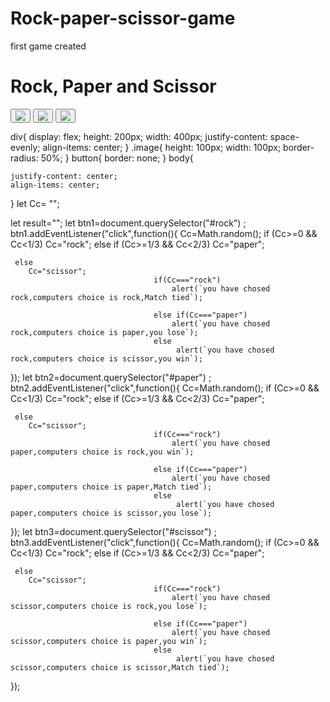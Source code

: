 # Rock-paper-scissor-game
first game created
<!DOCTYPE html>
<html lang="en">
<head>
    <meta charset="UTF-8">
    <meta name="viewport" content="width=device-width, initial-scale=1.0">
    <title>Document</title>
    <link rel="stylesheet" href="style.css" >
</head>
<body>
    <h1>Rock, Paper and Scissor</h1>
    
 <div>
<button id="rock" class="btn"><img class="image" src="https://wrpsa.com/wp-content/uploads/2021/08/rock.png" ></button>
<button id="paper" class="btn"><img class="image" src="https://encrypted-tbn0.gstatic.com/images?q=tbn:ANd9GcRLaIPiR6QMLkwylcUJoHbLM9iYcyT50-hp6w&s"></button>
<button id="scissor" class="btn"><img class="image" src="https://wrpsa.com/wp-content/uploads/2021/08/scissors.png"></button>
</div>   


 <script src="script.js"  ></script> 
</body>
</html>

div{
    display: flex;
    height: 200px;
    width: 400px;
    justify-content: space-evenly;
    align-items: center;
}
.image{
    height: 100px;
    width: 100px;
    border-radius: 50%;
}
button{
    border: none;
}
body{
    
    justify-content: center;
    align-items: center;
}
let Cc= "";


let result="";
   let btn1=document.querySelector("#rock") ;
   btn1.addEventListener("click",function(){
    Cc=Math.random();
    if (Cc>=0 && Cc<1/3)
        Cc="rock";
    else if (Cc>=1/3 && Cc<2/3)
        Cc="paper";
    
     else
        Cc="scissor";
                                    if(Cc==="rock")
                                        alert(`you have chosed rock,computers choice is rock,Match tied`);
                                    
                                    else if(Cc==="paper")
                                        alert(`you have chosed rock,computers choice is paper,you lose`);
                                    else
                                         alert(`you have chosed rock,computers choice is scissor,you win`);

                                     
   });
   let btn2=document.querySelector("#paper") ;
   btn2.addEventListener("click",function(){
    Cc=Math.random();
    if (Cc>=0 && Cc<1/3)
        Cc="rock";
    else if (Cc>=1/3 && Cc<2/3)
        Cc="paper";
    
     else 
        Cc="scissor";
                                    if(Cc==="rock")
                                        alert(`you have chosed paper,computers choice is rock,you win`);
                                    
                                    else if(Cc==="paper")
                                        alert(`you have chosed paper,computers choice is paper,Match tied`);
                                    else
                                         alert(`you have chosed paper,computers choice is scissor,you lose`);

                                     
   });
   let btn3=document.querySelector("#scissor") ;
   btn3.addEventListener("click",function(){
    Cc=Math.random();
    if (Cc>=0 && Cc<1/3)
        Cc="rock";
    else if (Cc>=1/3 && Cc<2/3)
        Cc="paper";
    
     else
        Cc="scissor";
                                    if(Cc==="rock")
                                        alert(`you have chosed scissor,computers choice is rock,you lose`);
                                    
                                    else if(Cc==="paper")
                                        alert(`you have chosed scissor,computers choice is paper,you win`);
                                    else 
                                         alert(`you have chosed scissor,computers choice is scissor,Match tied`);

                                     
   });
